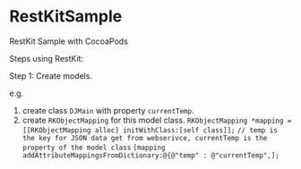 RestKitSample
=============

RestKit Sample with CocoaPods

Steps using RestKit:

Step 1: Create models.

e.g.

  1. create class `DJMain` with property `currentTemp`.
  2. create `RKObjectMapping` for this model class.
        `RKObjectMapping *mapping = [[RKObjectMapping alloc] initWithClass:[self class]];`
        `// temp is the key for JSON data get from webserivce, currentTemp is the property of the model class`
        `[mapping addAttributeMappingsFromDictionary:@{@"temp" : @"currentTemp",];`
